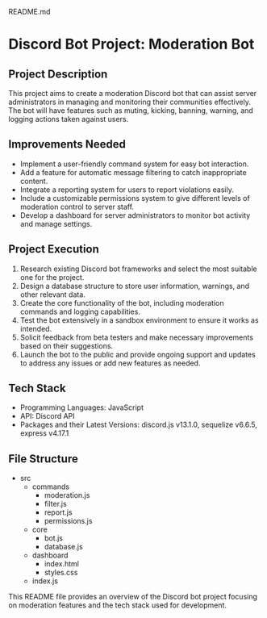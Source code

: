 README.md
# Discord Bot Project: Moderation Bot

## Project Description
This project aims to create a moderation Discord bot that can assist server administrators in managing and monitoring their communities effectively. The bot will have features such as muting, kicking, banning, warning, and logging actions taken against users.

## Improvements Needed
- Implement a user-friendly command system for easy bot interaction.
- Add a feature for automatic message filtering to catch inappropriate content.
- Integrate a reporting system for users to report violations easily.
- Include a customizable permissions system to give different levels of moderation control to server staff.
- Develop a dashboard for server administrators to monitor bot activity and manage settings.

## Project Execution
1. Research existing Discord bot frameworks and select the most suitable one for the project.
2. Design a database structure to store user information, warnings, and other relevant data.
3. Create the core functionality of the bot, including moderation commands and logging capabilities.
4. Test the bot extensively in a sandbox environment to ensure it works as intended.
5. Solicit feedback from beta testers and make necessary improvements based on their suggestions.
6. Launch the bot to the public and provide ongoing support and updates to address any issues or add new features as needed.

## Tech Stack
- Programming Languages: JavaScript
- API: Discord API
- Packages and their Latest Versions: discord.js v13.1.0, sequelize v6.6.5, express v4.17.1

## File Structure
- src
  - commands
    - moderation.js
    - filter.js
    - report.js
    - permissions.js
  - core
    - bot.js
    - database.js
  - dashboard
    - index.html
    - styles.css
  - index.js

This README file provides an overview of the Discord bot project focusing on moderation features and the tech stack used for development.
